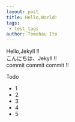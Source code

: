 ```yaml
---
layout: post
title: Hello,World!
tags:
 - test_tags
author: Tomohau Ito
---
```

Hello,Jekyll !!  
こんにちは、Jekyll !!  
commit commit commit !!  

Todo
- 1
- 2
- 3
- 4
- 5
